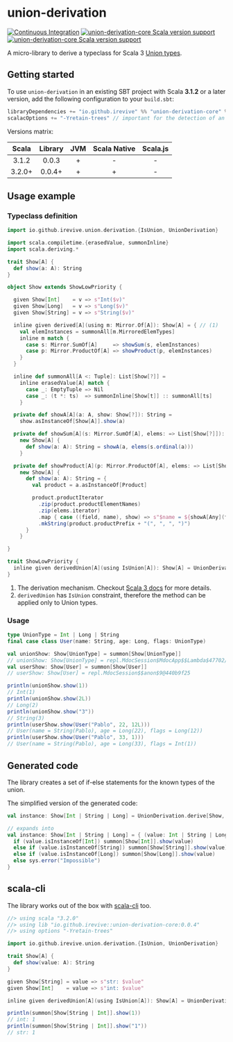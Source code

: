 # union-derivation

[![Continuous Integration](https://github.com/iRevive/union-derivation/actions/workflows/ci.yml/badge.svg)](https://github.com/iRevive/union-derivation/actions/workflows/ci.yml)
[![union-derivation-core Scala version support](https://index.scala-lang.org/irevive/union-derivation/union-derivation-core/latest-by-scala-version.svg)](https://index.scala-lang.org/irevive/union-derivation/union-derivation-core)
[![union-derivation-core Scala version support](https://index.scala-lang.org/irevive/union-derivation/union-derivation-core/latest-by-scala-version.svg?platform=native0.4)](https://index.scala-lang.org/irevive/union-derivation/union-derivation-core)

A micro-library to derive a typeclass for Scala 3 [Union types](https://docs.scala-lang.org/scala3/reference/new-types/union-types.html).

## Getting started

To use `union-derivation` in an existing SBT project with Scala **3.1.2** or a later version, add the following configuration to your `build.sbt`:

```scala
libraryDependencies += "io.github.irevive" %% "union-derivation-core" % "0.0.4"
scalacOptions += "-Yretain-trees" // important for the detection of an abstract method in a trait
```

Versions matrix:

| Scala  | Library | JVM | Scala Native | Scala.js |
|:------:|:-------:|:---:|:------------:|:--------:|
| 3.1.2  |  0.0.3  |  +  |      -       |    -     |
| 3.2.0+ | 0.0.4+  |  +  |      +       |    -     |

## Usage example

### Typeclass definition

```scala
import io.github.irevive.union.derivation.{IsUnion, UnionDerivation}

import scala.compiletime.{erasedValue, summonInline}
import scala.deriving.*

trait Show[A] {
  def show(a: A): String
}

object Show extends ShowLowPriority {

  given Show[Int]    = v => s"Int($v)"
  given Show[Long]   = v => s"Long($v)"
  given Show[String] = v => s"String($v)"

  inline given derived[A](using m: Mirror.Of[A]): Show[A] = { // (1)
    val elemInstances = summonAll[m.MirroredElemTypes]
    inline m match {
      case s: Mirror.SumOf[A]     => showSum(s, elemInstances)
      case p: Mirror.ProductOf[A] => showProduct(p, elemInstances)
    }
  }

  inline def summonAll[A <: Tuple]: List[Show[?]] =
    inline erasedValue[A] match {
      case _: EmptyTuple => Nil
      case _: (t *: ts)  => summonInline[Show[t]] :: summonAll[ts]
    }

  private def showA[A](a: A, show: Show[?]): String = 
    show.asInstanceOf[Show[A]].show(a)

  private def showSum[A](s: Mirror.SumOf[A], elems: => List[Show[?]]): Show[A] =
    new Show[A] {
      def show(a: A): String = showA(a, elems(s.ordinal(a)))
    }

  private def showProduct[A](p: Mirror.ProductOf[A], elems: => List[Show[?]]): Show[A] = 
    new Show[A] {
      def show(a: A): String = {
        val product = a.asInstanceOf[Product]

        product.productIterator
          .zip(product.productElementNames)
          .zip(elems.iterator)
          .map { case ((field, name), show) => s"$name = ${showA[Any](field, show)}" }
          .mkString(product.productPrefix + "(", ", ", ")")
      }
    }

}

trait ShowLowPriority {
  inline given derivedUnion[A](using IsUnion[A]): Show[A] = UnionDerivation.derive[Show, A] // (2)
}
```

1) The derivation mechanism. Checkout [Scala 3 docs](https://docs.scala-lang.org/scala3/reference/contextual/derivation.html) for more details.
2) `derivedUnion` has `IsUnion` constraint, therefore the method can be applied only to Union types. 

### Usage

```scala
type UnionType = Int | Long | String
final case class User(name: String, age: Long, flags: UnionType)

val unionShow: Show[UnionType] = summon[Show[UnionType]]
// unionShow: Show[UnionType] = repl.MdocSession$MdocApp$$Lambda$47702/0x0000000805a2fc40@31338355
val userShow: Show[User] = summon[Show[User]]
// userShow: Show[User] = repl.MdocSession$$anon$9@440b9f25

println(unionShow.show(1))
// Int(1)
println(unionShow.show(2L))
// Long(2)
println(unionShow.show("3"))
// String(3)
println(userShow.show(User("Pablo", 22, 12L)))
// User(name = String(Pablo), age = Long(22), flags = Long(12))
println(userShow.show(User("Pablo", 33, 1)))
// User(name = String(Pablo), age = Long(33), flags = Int(1))
```

## Generated code

The library creates a set of if-else statements for the known types of the union.

The simplified version of the generated code:
```scala
val instance: Show[Int | String | Long] = UnionDerivation.derive[Show, Int | String | Long]

// expands into
val instance: Show[Int | String | Long] = { (value: Int | String | Long) =>
  if (value.isInstanceOf[Int]) summon[Show[Int]].show(value)
  else if (value.isInstanceOf[String]) summon[Show[String]].show(value)
  else if (value.isInstanceOf[Long]) summon[Show[Long]].show(value)
  else sys.error("Impossible")
}
```

## scala-cli

The library works out of the box with [scala-cli](https://scala-cli.virtuslab.org/) too.

```scala
//> using scala "3.2.0"
//> using lib "io.github.irevive::union-derivation-core:0.0.4"
//> using options "-Yretain-trees"

import io.github.irevive.union.derivation.{IsUnion, UnionDerivation}

trait Show[A] {
  def show(value: A): String
}

given Show[String] = value => s"str: $value"
given Show[Int]    = value => s"int: $value"

inline given derivedUnion[A](using IsUnion[A]): Show[A] = UnionDerivation.derive[Show, A]

println(summon[Show[String | Int]].show(1))
// int: 1
println(summon[Show[String | Int]].show("1"))
// str: 1
```
